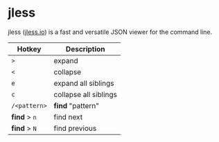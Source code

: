# jless

jless ([jless.io](https://www.jless.io)) is a fast and versatile JSON viewer for the command line.

|Hotkey|Description|
|-|-|
|`>`|expand|
|`<`|collapse|
|`e`|expand all siblings|
|`c`|collapse all siblings|
|`/<pattern>`|**find** "pattern"|
|**find** > `n`|find next|
|**find** > `N`|find previous|
  
